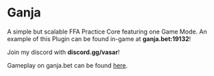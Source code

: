 # Ganja
A simple but scalable FFA Practice Core featuring one Game Mode. An example of this Plugin can be found in-game at **ganja.bet:19132**!

Join my discord with **discord.gg/vasar**!

Gameplay on ganja.bet can be found [here](https://www.youtube.com/watch?v=Puq4HpencLY).
